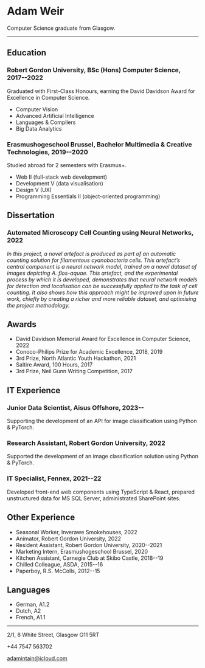 # Adam Weir

Computer Science graduate from Glasgow.

---

## Education

### Robert Gordon University, BSc (Hons) Computer Science, 2017--2022

Graduated with First-Class Honours, earning the David Davidson Award for Excellence in Computer Science.

- Computer Vision
- Advanced Artificial Intelligence
- Languages & Compilers
- Big Data Analytics

### Erasmushogeschool Brussel, Bachelor Multimedia & Creative Technologies, 2019--2020

Studied abroad for 2 semesters with Erasmus+.

- Web II (full-stack web development)
- Development V (data visualisation)
- Design V (UX)
- Programming Essentials II (object-oriented programming)

## Dissertation

### Automated Microscopy Cell Counting using Neural Networks, 2022

*In this project, a novel artefact is produced as part of an automatic counting solution for filamentous cyanobacteria cells. This artefact’s central component is a neural network model, trained on a novel dataset of images depicting A. flos-aquae. This artefact, and the experimental process by which it is developed, demonstrates that neural network models for detection and localisation can be successfully applied to the task of cell counting. It also shows how this approach might be improved upon in future work, chiefly by creating a richer and more reliable dataset, and optimising the project methodology.*

## Awards

- David Davidson Memorial Award for Excellence in Computer Science, 2022
- Conoco-Philips Prize for Academic Excellence, 2018, 2019
- 3rd Prize, North Atlantic Youth Hackathon, 2021
- Saltire Award, 100 Hours, 2017
- 3rd Prize, Neil Gunn Writing Competition, 2017

## IT Experience

### Junior Data Scientist, Aisus Offshore, 2023--

Supporting the development of an API for image classification using Python & PyTorch.

### Research Assistant, Robert Gordon University, 2022

Supported the development of an image classification solution using Python & PyTorch.

### IT Specialist, Fennex, 2021--22

Developed front-end web components using TypeScript & React, prepared unstructured data for MS SQL Server, administrated SharePoint sites.

## Other Experience

- Seasonal Worker, Inverawe Smokehouses, 2022
- Animator, Robert Gordon University, 2022
- Resident Assistant, Robert Gordon University, 2020--2021
- Marketing Intern, Erasmushogeschool Brussel, 2020
- Kitchen Assistant, Carnegie Club at Skibo Castle, 2018--19
- Chilled Colleague, ASDA, 2015--16
- Paperboy, R.S. McColls, 2012--15

## Languages

- German, A1.2
- Dutch, A2
- French, A1.1

---

2/1, 8 White Street, Glasgow G11 5RT

+44 7547 563702

<adamintain@icloud.com>
